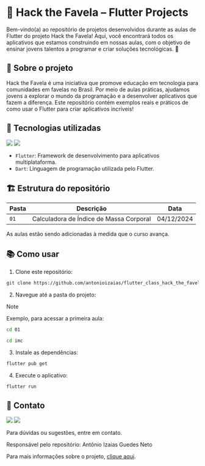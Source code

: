 # 🌟 Hack the Favela – Flutter Projects

Bem-vindo(a) ao repositório de projetos desenvolvidos durante as aulas de Flutter do projeto Hack the Favela! Aqui, você encontrará todos os aplicativos que estamos construindo em nossas aulas, com o objetivo de ensinar jovens talentos a programar e criar soluções tecnológicas. 🚀

## 📜 Sobre o projeto

Hack the Favela é uma iniciativa que promove educação em tecnologia para comunidades em favelas no Brasil. Por meio de aulas práticas, ajudamos jovens a explorar o mundo da programação e a desenvolver aplicativos que fazem a diferença. Este repositório contém exemplos reais e práticos de como usar o Flutter para criar aplicativos incríveis!

## 🚀 Tecnologias utilizadas

<a title="Dart" href="#"><img src="https://img.shields.io/badge/-Dart-blue?style=flat&logo=dart"></a> <a title="Flutter" href="#"><img src="https://img.shields.io/badge/-Flutter-blue?style=flat&logo=flutter"></a>

- `Flutter`: Framework de desenvolvimento para aplicativos multiplataforma.
- `Dart`: Linguagem de programação utilizada pelo Flutter.

## 🏗️ Estrutura do repositório

| Pasta | Descrição                               | Data       |
| ----- | --------------------------------------- | ---------- |
| `01`  | Calculadora de Índice de Massa Corporal | 04/12/2024 |

As aulas estão sendo adicionadas à medida que o curso avança.

## 📚 Como usar

1. Clone este repositório:

```bash
git clone https://github.com/antonioizaias/flutter_class_hack_the_favela_project.git
```

2. Navegue até a pasta do projeto:

> [!NOTE]
> Exemplo, para acessar a primeira aula:

```bash
cd 01
```

```bash
cd imc
```

3. Instale as dependências:

```bash
flutter pub get
```

4. Execute o aplicativo:

```bash
flutter run
```

## 📧 Contato

<a title="LinkedIn" href="https://www.linkedin.com/in/antonioizaias/"><img src="https://img.shields.io/badge/-antonioizaias-blue?style=flat&logo=linkedin&logoColor=white"></a> <a title="E-mail" href="mailto:antonio.izaias@altbank.co?subject=Olá,%20Antônio!%20"><img src="https://img.shields.io/badge/-antonio.izaias@altbank.co-c14438?style=flat&logo=gmail&logoColor=white"></a> 

Para dúvidas ou sugestões, entre em contato.

Responsável pelo repositório: Antônio Izaias Guedes Neto

Para mais informações sobre o projeto, [clique aqui](https://hackernoon.com/hack-the-favela-brazilian-fintech-startup-offers-coding-courses-in-favelas).